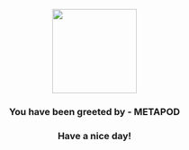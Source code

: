 <p align="center">
            <img src="https://raw.githubusercontent.com/PokeAPI/sprites/master/sprites/pokemon/11.png" width="150" height="150">
          </p>
          <h3 align="center">You have been greeted by - <b>METAPOD</b></h3>
          <h3 align="center">Have a nice day!</h3>

